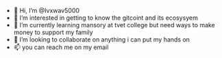 - 👋 Hi, I’m @Ivxwav5000
- 👀 I’m interested in getting to know the gitcoint and its ecosysyem
- 🌱 I’m currently learning mansory at tvet college but need ways to make money to support my family
- 💞️ I’m looking to collaborate on anything i can put my hands on
- 📫 you can reach me on my email

<!---
Ivxwav5000/Ivxwav5000 is a ✨ special ✨ repository because its `README.md` (this file) appears on your GitHub profile.
You can click the Preview link to take a look at your changes.
--->
